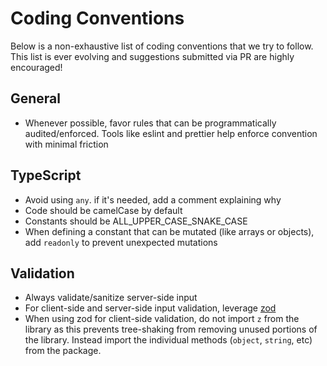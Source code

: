# Coding Conventions

Below is a non-exhaustive list of coding conventions that we try to follow. This list is ever evolving and suggestions submitted via PR are highly encouraged!

## General

- Whenever possible, favor rules that can be programmatically audited/enforced. Tools like eslint and prettier help enforce convention with minimal friction

## TypeScript

- Avoid using `any`. if it's needed, add a comment explaining why
- Code should be camelCase by default
- Constants should be ALL_UPPER_CASE_SNAKE_CASE
- When defining a constant that can be mutated (like arrays or objects), add `readonly` to prevent unexpected mutations

## Validation

- Always validate/sanitize server-side input
- For client-side and server-side input validation, leverage [zod](https://github.com/colinhacks/zod)
- When using zod for client-side validation, do not import `z` from the library as this prevents tree-shaking from removing unused portions of the library. Instead import the individual methods (`object`, `string`, etc) from the package.
